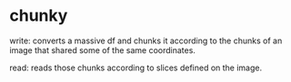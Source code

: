 # chunky

write: converts a massive df and chunks it according to the chunks of an image that shared some of the same
coordinates.

read: reads those chunks according to slices defined on the image.
